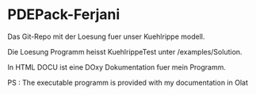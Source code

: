 # PDEPack-Ferjani
Das Git-Repo mit der Loesung fuer unser Kuehlrippe modell.

Die Loesung Programm heisst KuehlrippeTest unter /examples/Solution.

In HTML DOCU ist eine DOxy Dokumentation fuer mein Programm.


PS : The executable programm is provided with my documentation in Olat
